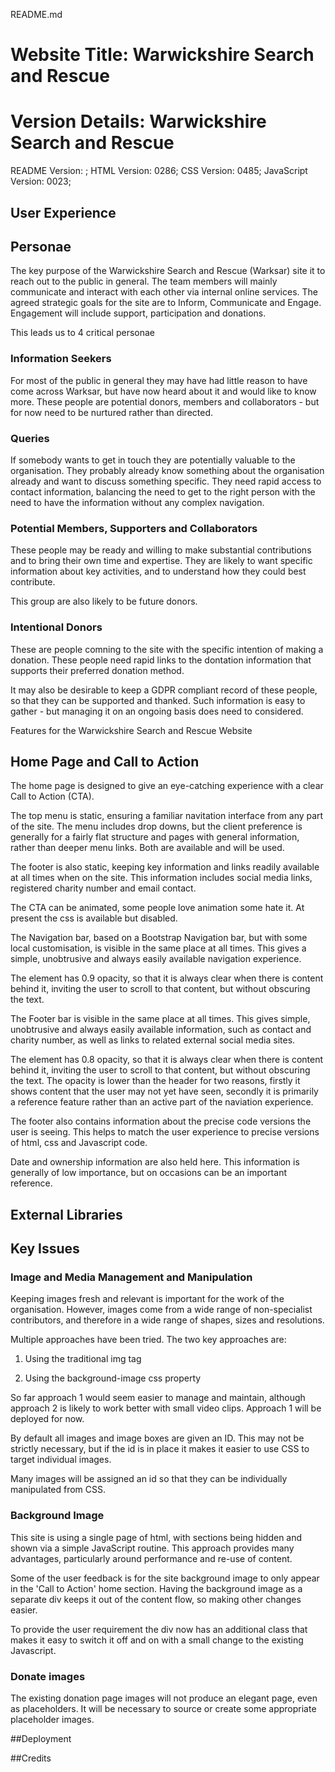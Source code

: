 README.md

# Website Title: Warwickshire Search and Rescue

# Version Details: Warwickshire Search and Rescue
README Version: ;
HTML Version: 0286;
CSS Version: 0485;
JavaScript Version: 0023;

## User Experience

## Personae

The key purpose of the Warwickshire Search and Rescue (Warksar) site it to reach out to the public in general.  The team members will mainly communicate and interact with each other via internal online services.  The agreed strategic goals for the site are to Inform, Communicate and Engage.  Engagement will include support, participation and donations.

This leads us to 4 critical personae

### Information Seekers

For most of the public in general they may have had little reason to have come across Warksar, but have now heard about it and would like to know more.  These people are potential donors, members and collaborators - but for now need to be nurtured rather than directed.

### Queries

If somebody wants to get in touch they are potentially valuable to the organisation.  They probably already know something about the organisation already and want to discuss something specific.  They need rapid access to contact information, balancing the need to get to the right person with the need to have the information without any complex navigation.

### Potential Members, Supporters and Collaborators

These people may be ready and willing to make substantial contributions and to bring their own time and expertise.  They are likely to want specific information about key activities, and to understand how they could best contribute.

This group are also likely to be future donors.

### Intentional Donors

These are people comning to the site with the specific intention of making a donation.  These people need rapid links to the dontation information that supports their preferred donation method. 

It may also be desirable to keep a GDPR compliant record of these people, so that they can be supported and thanked.  Such information is easy to gather - but managing it on an ongoing basis does need to considered.

Features for the Warwickshire Search and Rescue Website

## Home Page and Call to Action

The home page is designed to give an eye-catching experience with a clear Call to Action (CTA).

The top menu is static, ensuring a familiar navitation interface from any part of the site.  The menu includes drop downs, but the client preference is generally for a fairly flat structure and pages with general information, rather than deeper menu links.  Both are available and will be used.

The footer is also static, keeping key information and links readily available at all times when on the site.  This information includes social media links, registered charity number and email contact.

The CTA can be animated, some people love animation some hate it.  At present the css is available but disabled.

The Navigation bar, based on a Bootstrap Navigation bar, but with some local customisation, is visible in the same place at all times.  This gives a simple, unobtrusive and always easily available navigation experience.

The element has 0.9 opacity, so that it is always clear when there is content behind it, inviting the user to scroll to that content, but without obscuring the text.

The Footer bar is visible in the same place at all times.  This gives simple, unobtrusive and always easily available information, such as contact and charity number, as well as links to related external social media sites.

The element has 0.8 opacity, so that it is always clear when there is content behind it, inviting the user to scroll to that content, but without obscuring the text.  The opacity is lower than the header for two reasons, firstly it shows content that the user may not yet have seen, secondly it is primarily a reference feature rather than an active part of the naviation experience.

The footer also contains information about the precise code versions the user is seeing.  This helps to match the user experience to precise versions of html, css and Javascript code.

Date and ownership information are also held here.  This information is generally of low importance, but on occasions can be an important reference.

## External Libraries

## Key Issues

### Image and Media Management and Manipulation

Keeping images fresh and relevant is important for the work of the organisation.  However, images come from a wide range of non-specialist contributors, and therefore in a wide range of shapes, sizes and resolutions.

Multiple approaches have been tried.  The two key approaches are:

1.  Using the traditional img tag

2.  Using the background-image css property

So far approach 1 would seem easier to manage and maintain, although approach 2 is likely to work better with small video clips.  Approach 1 will be deployed for now.

By default all images and image boxes are given an ID.  This may not be strictly necessary, but if the id is in place it makes it easier to use CSS to target individual images.

Many images will be assigned an id so that they can be individually manipulated from CSS.

### Background Image

This site is using a single page of html, with sections being hidden and shown via a simple JavaScript routine.  This approach provides many advantages, particularly around performance and re-use of content.  

Some of the user feedback is for the site background image to only appear in the 'Call to Action' home section.  Having the background image as a separate div keeps it out of the content flow, so making other changes easier.  

To provide the user requirement the div now has an additional class that makes it easy to switch it off and on with a small change to the existing Javascript.

### Donate images

The existing donation page images will not produce an elegant page, even as placeholders.  It will be necessary to source or create some appropriate placeholder images.



##Deployment

##Credits

